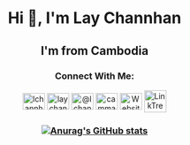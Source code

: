 

<h1 align="center">Hi 👋, I'm Lay Channhan</h1>
<h2 align="center">I'm from Cambodia </h2>

<h3 align="center">Connect With Me:</h3>
<p align="center">
<a href="https://twitter.com/lchannhan" target="blank"><img align="center" src="https://raw.githubusercontent.com/rahuldkjain/github-profile-readme-generator/master/src/images/icons/Social/twitter.svg" alt="lchannhan" height="30" width="40" /></a>
<a href="https://fb.com/laychannhan" target="blank"><img align="center" src="https://raw.githubusercontent.com/rahuldkjain/github-profile-readme-generator/master/src/images/icons/Social/facebook.svg" alt="laychannhan" height="30" width="40" /></a>
<a href="https://instagram.com/lchannhan" target="blank"><img align="center" src="https://raw.githubusercontent.com/rahuldkjain/github-profile-readme-generator/master/src/images/icons/Social/instagram.svg" alt="@lchannhan" height="30" width="40" /></a>
<a href="https://www.youtube.com/channel/UCqJbPe3vGCXR5wokPkDNGeQ?sub_confirmation=1" target="blank"><img align="center" src="https://raw.githubusercontent.com/rahuldkjain/github-profile-readme-generator/master/src/images/icons/Social/youtube.svg" alt="cammath tips" height="30" width="40" /></a>
 <a href="https://salafree.blogspot.com" target="blank"><img align="center" src="https://raw.githubusercontent.com/rahuldkjain/github-profile-readme-generator/master/src/images/icons/Social/blogger.svg" alt="Website salafree" height="30" width="40" /></a>
 <a href="https://linktr.ee/laychannhan" target="blank"><img align="center" src="https://assets.production.linktr.ee/1c09a889b51d5ef57fb5f2030e2eeacbe30edae2/images/logo_trees.svg" alt="LinkTree" height="40" width="40" /></a>

</p>

<h3 align="center">  
 
 [![Anurag's GitHub stats](https://github-readme-stats.vercel.app/api?username=lchannhan)](https://github.com/anuraghazra/github-readme-stats) 
 
</h4>
